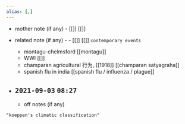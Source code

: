 ```yaml
---
alias: [,]
---
```

- mother note (if any)
		- [[]] [[]]
- related note (if any) -
		- [[]] [[]]
`contemporary events`
	- montagu-chelmsford [[montagu]]
	- WWI [[]]
	- champaran agricultural 行为, [[1918]] [[champaran satyagraha]]
	- spanish flu in india [[spanish flu / influenza / plague]]

- `2021-09-03`  `08:27`
	- 
	- off notes (if any)

```query
"koeppen's climatic classification"
```